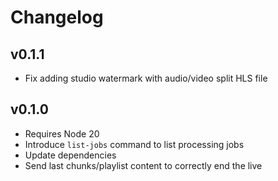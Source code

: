 # Changelog

## v0.1.1

  * Fix adding studio watermark with audio/video split HLS file


## v0.1.0

  * Requires Node 20
  * Introduce `list-jobs` command to list processing jobs
  * Update dependencies
  * Send last chunks/playlist content to correctly end the live
